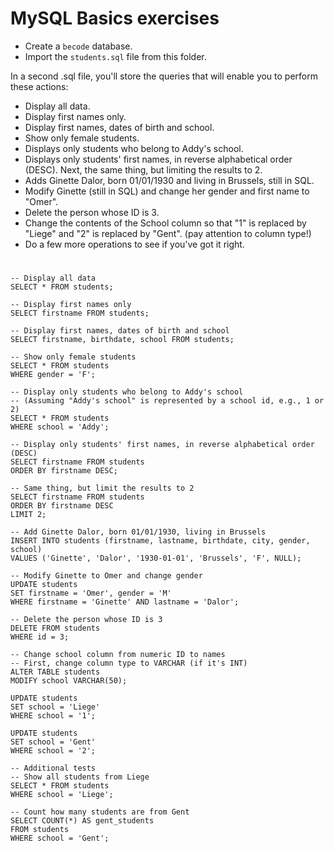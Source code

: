 # MySQL Basics exercises

- Create a `becode` database.
- Import the `students.sql` file from this folder.

In a second .sql file, you'll store the queries that will enable you to perform these actions:

- Display all data.
- Display first names only.
- Display first names, dates of birth and school.
- Show only female students.
- Displays only students who belong to Addy's school.
- Displays only students' first names, in reverse alphabetical order
(DESC). Next, the same thing, but limiting the results to 2.
- Adds Ginette Dalor, born 01/01/1930 and living in Brussels, still in
SQL.
- Modify Ginette (still in SQL) and change her gender and first name to "Omer".
- Delete the person whose ID is 3.
- Change the contents of the School column so that "1" is replaced by "Liege" and "2" is replaced by "Gent". (pay attention to column type!)
- Do a few more operations to see if you've got it right.

#
```
-- Display all data
SELECT * FROM students;

-- Display first names only
SELECT firstname FROM students;

-- Display first names, dates of birth and school
SELECT firstname, birthdate, school FROM students;

-- Show only female students
SELECT * FROM students
WHERE gender = 'F';

-- Display only students who belong to Addy's school
-- (Assuming "Addy's school" is represented by a school id, e.g., 1 or 2)
SELECT * FROM students
WHERE school = 'Addy';

-- Display only students' first names, in reverse alphabetical order (DESC)
SELECT firstname FROM students
ORDER BY firstname DESC;

-- Same thing, but limit the results to 2
SELECT firstname FROM students
ORDER BY firstname DESC
LIMIT 2;

-- Add Ginette Dalor, born 01/01/1930, living in Brussels
INSERT INTO students (firstname, lastname, birthdate, city, gender, school)
VALUES ('Ginette', 'Dalor', '1930-01-01', 'Brussels', 'F', NULL);

-- Modify Ginette to Omer and change gender
UPDATE students
SET firstname = 'Omer', gender = 'M'
WHERE firstname = 'Ginette' AND lastname = 'Dalor';

-- Delete the person whose ID is 3
DELETE FROM students
WHERE id = 3;

-- Change school column from numeric ID to names
-- First, change column type to VARCHAR (if it's INT)
ALTER TABLE students
MODIFY school VARCHAR(50);

UPDATE students
SET school = 'Liege'
WHERE school = '1';

UPDATE students
SET school = 'Gent'
WHERE school = '2';

-- Additional tests
-- Show all students from Liege
SELECT * FROM students
WHERE school = 'Liege';

-- Count how many students are from Gent
SELECT COUNT(*) AS gent_students
FROM students
WHERE school = 'Gent';
```